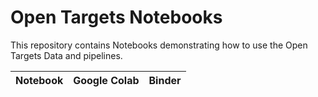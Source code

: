 <!-- Automatically generated README. Use utils/readme.py to modify it. -->

# Open Targets Notebooks

This repository contains Notebooks demonstrating how to use the Open Targets Data and pipelines.

| Notebook | Google Colab | Binder |
|---|---|---|
